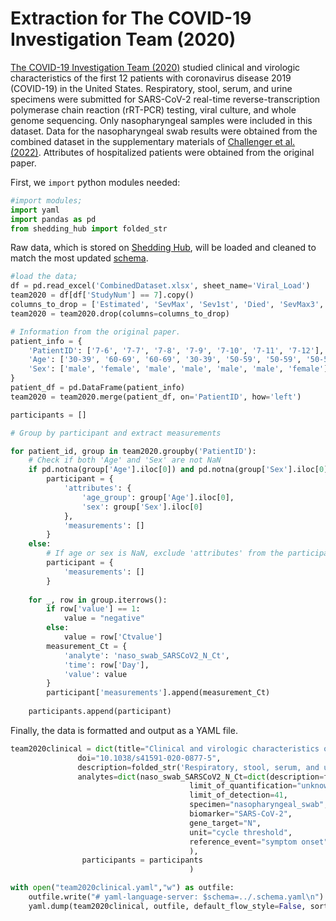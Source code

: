 # Extraction for The COVID-19 Investigation Team (2020)

[The COVID-19 Investigation Team (2020)](https://www.nature.com/articles/s41591-020-0877-5) studied clinical and virologic characteristics of the first 12 patients with coronavirus disease 2019 (COVID-19) in the United States. Respiratory, stool, serum, and urine specimens were submitted for SARS-CoV-2 real-time reverse-transcription polymerase chain reaction (rRT-PCR) testing, viral culture, and whole genome sequencing. Only nasopharyngeal samples were included in this dataset. Data for the nasopharyngeal swab results were obtained from the combined dataset in the supplementary materials of [Challenger et al. (2022)](https://doi.org/10.1186/s12916-021-02220-0). Attributes of hospitalized patients were obtained from the original paper. 

First, we `import` python modules needed:

```python
#import modules;
import yaml
import pandas as pd
from shedding_hub import folded_str
```

Raw data, which is stored on [Shedding Hub](https://github.com/shedding-hub/shedding-hub/tree/main/data/team2020clinical), will be loaded and cleaned to match the most updated [schema](https://github.com/shedding-hub/shedding-hub/blob/main/data/.schema.yaml). 

```python
#load the data;
df = pd.read_excel('CombinedDataset.xlsx', sheet_name='Viral_Load')
team2020 = df[df['StudyNum'] == 7].copy()
columns_to_drop = ['Estimated', 'SevMax', 'Sev1st', 'Died', 'SevMax3', 'Age', 'Sex']
team2020 = team2020.drop(columns=columns_to_drop)

# Information from the original paper.
patient_info = {
    'PatientID': ['7-6', '7-7', '7-8', '7-9', '7-10', '7-11', '7-12'],
    'Age': ['30-39', '60-69', '60-69', '30-39', '50-59', '50-59', '50-59'],
    'Sex': ['male', 'female', 'male', 'male', 'male', 'male', 'female']
}
patient_df = pd.DataFrame(patient_info)
team2020 = team2020.merge(patient_df, on='PatientID', how='left')

participants = []

# Group by participant and extract measurements

for patient_id, group in team2020.groupby('PatientID'):
    # Check if both 'Age' and 'Sex' are not NaN
    if pd.notna(group['Age'].iloc[0]) and pd.notna(group['Sex'].iloc[0]):
        participant = {
            'attributes': {
                'age_group': group['Age'].iloc[0],
                'sex': group['Sex'].iloc[0]
            },
            'measurements': []
        }
    else:
        # If age or sex is NaN, exclude 'attributes' from the participant dictionary
        participant = {
            'measurements': []
        }
    
    for _, row in group.iterrows():
        if row['value'] == 1:
            value = "negative"
        else:
            value = row['Ctvalue']
        measurement_Ct = {
            'analyte': 'naso_swab_SARSCoV2_N_Ct',
            'time': row['Day'],
            'value': value
        }
        participant['measurements'].append(measurement_Ct)
        
    participants.append(participant)

```

Finally, the data is formatted and output as a YAML file.

```python
team2020clinical = dict(title="Clinical and virologic characteristics of the first 12 patients with coronavirus disease 2019 (COVID-19) in the United States",
               doi="10.1038/s41591-020-0877-5",
               description=folded_str('Respiratory, stool, serum, and urine specimens were submitted for SARS-CoV-2 real-time reverse-transcription polymerase chain reaction (rRT-PCR) testing, viral culture, and whole-genome sequencing. Only nasopharyngeal samples were included in this dataset. Data for the nasopharyngeal swab results were obtained from the combined dataset in the supplementary materials of Challenger et al. (2022), while attributes of hospitalized patients were obtained from the original paper.\n'),
               analytes=dict(naso_swab_SARSCoV2_N_Ct=dict(description=folded_str("Cycle threshold (Ct) values were quantified using rRT-PCR targeting the N gene in nasopharyngeal swab samples.\n"),
                                        limit_of_quantification="unknown",
                                        limit_of_detection=41,
                                        specimen="nasopharyngeal_swab", 
                                        biomarker="SARS-CoV-2", 
                                        gene_target="N", 
                                        unit="cycle threshold",
                                        reference_event="symptom onset",)
                                        ),
                participants = participants
                                        )

with open("team2020clinical.yaml","w") as outfile:
    outfile.write("# yaml-language-server: $schema=../.schema.yaml\n")
    yaml.dump(team2020clinical, outfile, default_flow_style=False, sort_keys=False)
```
